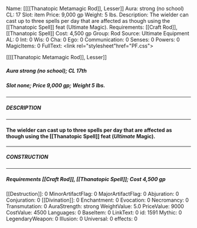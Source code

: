 Name: [[[[Thanatopic Metamagic Rod]], Lesser]]
Aura: strong (no school)
CL: 17
Slot: item
Price: 9,000 gp
Weight: 5 lbs.
Description: The wielder can cast up to three spells per day that are affected as though using the [[Thanatopic Spell]] feat (Ultimate Magic).
Requirements: [[Craft Rod]], [[Thanatopic Spell]]
Cost: 4,500 gp
Group: Rod
Source: Ultimate Equipment
AL: 0
Int: 0
Wis: 0
Cha: 0
Ego: 0
Communication: 0
Senses: 0
Powers: 0
MagicItems: 0
FullText: <link rel="stylesheet"href="PF.css"><div class="heading"><p class="alignleft">[[[[Thanatopic Metamagic Rod]], Lesser]]</p><div style="clear: both;"></div></div><div><h5><b>Aura </b>strong (no school); <b>CL </b>17th</h5><h5><b>Slot </b>none; <b>Price </b>9,000 gp; <b>Weight </b>5 lbs.</h5></div><hr/><div><h5><b>DESCRIPTION</b></h5></div><hr/><div><h4><p>The wielder can cast up to three spells per day that are affected as though using the [[Thanatopic Spell]] feat (<i>Ultimate</i> Magic).</p></h4></div><hr/><div><h5><b>CONSTRUCTION</b></h5></div><hr/><div><h5><b>Requirements </b>[[Craft Rod]], [[Thanatopic Spell]]; <b>Cost </b>4,500 gp</h5></div>
[[Destruction]]: 0
MinorArtifactFlag: 0
MajorArtifactFlag: 0
Abjuration: 0
Conjuration: 0
[[Divination]]: 0
Enchantment: 0
Evocation: 0
Necromancy: 0
Transmutation: 0
AuraStrength: strong
WeightValue: 5.0
PriceValue: 9000
CostValue: 4500
Languages: 0
BaseItem: 0
LinkText: 0
id: 1591
Mythic: 0
LegendaryWeapon: 0
Illusion: 0
Universal: 0
effects: 0
